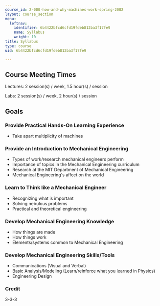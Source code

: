```yaml
---
course_id: 2-000-how-and-why-machines-work-spring-2002
layout: course_section
menu:
  leftnav:
    identifier: 6b4422bfcd6cfd19fdeb812ba3f17fe9
    name: Syllabus
    weight: 10
title: Syllabus
type: course
uid: 6b4422bfcd6cfd19fdeb812ba3f17fe9

---
```


Course Meeting Times
--------------------

Lectures: 2 session(s) / week, 1.5 hour(s) / session

Labs: 2 session(s) / week, 2 hour(s) / session

Goals
-----

### Provide Practical Hands-On Learning Experience

*   Take apart multiplicity of machines

### Provide an Introduction to Mechanical Engineering

*   Types of work/research mechanical engineers perform
*   Importance of topics in the Mechanical Engineering curriculum
*   Research at the MIT Department of Mechanical Engineering
*   Mechanical Engineering's affect on the world

### Learn to Think like a Mechanical Engineer

*   Recognizing what is important
*   Solving nebulous problems
*   Practical and theoretical engineering

### Develop Mechanical Engineering Knowledge

*   How things are made
*   How things work
*   Elements/systems common to Mechanical Engineering

### Develop Mechanical Engineering Skills/Tools

*   Communications (Visual and Verbal)
*   Basic Analysis/Modeling (Learn/reinforce what you learned in Physics)
*   Engineering Design

### Credit

3-3-3